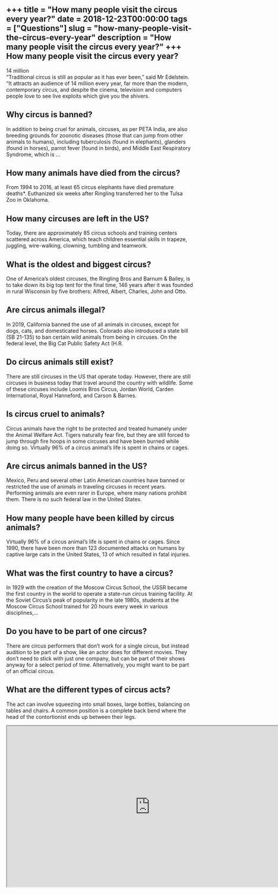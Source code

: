 +++
title = "How many people visit the circus every year?"
date = 2018-12-23T00:00:00
tags = ["Questions"]
slug = "how-many-people-visit-the-circus-every-year"
description = "How many people visit the circus every year?"
+++
How many people visit the circus every year?
--------------------------------------------

14 million  
“Traditional circus is still as popular as it has ever been,” said Mr Edelstein. “It attracts an audience of 14 million every year, far more than the modern, contemporary circus, and despite the cinema, television and computers people love to see live exploits which give you the shivers.

Why circus is banned?
---------------------

In addition to being cruel for animals, circuses, as per PETA India, are also breeding grounds for zoonotic diseases (those that can jump from other animals to humans), including tuberculosis (found in elephants), glanders (found in horses), parrot fever (found in birds), and Middle East Respiratory Syndrome, which is …

How many animals have died from the circus?
-------------------------------------------

From 1994 to 2016, at least 65 circus elephants have died premature deaths\*. Euthanized six weeks after Ringling transferred her to the Tulsa Zoo in Oklahoma.

How many circuses are left in the US?
-------------------------------------

Today, there are approximately 85 circus schools and training centers scattered across America, which teach children essential skills in trapeze, juggling, wire-walking, clowning, tumbling and teamwork.

What is the oldest and biggest circus?
--------------------------------------

One of America’s oldest circuses, the Ringling Bros and Barnum &amp; Bailey, is to take down its big top tent for the final time, 146 years after it was founded in rural Wisconsin by five brothers: Alfred, Albert, Charles, John and Otto.

Are circus animals illegal?
---------------------------

In 2019, California banned the use of all animals in circuses, except for dogs, cats, and domesticated horses. Colorado also introduced a state bill (SB 21-135) to ban certain wild animals from being in circuses. On the federal level, the Big Cat Public Safety Act (H.R.

Do circus animals still exist?
------------------------------

There are still circuses in the US that operate today. However, there are still circuses in business today that travel around the country with wildlife. Some of these circuses include Loomis Bros Circus, Jordan World, Carden International, Royal Hanneford, and Carson &amp; Barnes.

Is circus cruel to animals?
---------------------------

Circus animals have the right to be protected and treated humanely under the Animal Welfare Act. Tigers naturally fear fire, but they are still forced to jump through fire hoops in some circuses and have been burned while doing so. Virtually 96% of a circus animal’s life is spent in chains or cages.

Are circus animals banned in the US?
------------------------------------

Mexico, Peru and several other Latin American countries have banned or restricted the use of animals in traveling circuses in recent years. Performing animals are even rarer in Europe, where many nations prohibit them. There is no such federal law in the United States.

How many people have been killed by circus animals?
---------------------------------------------------

Virtually 96% of a circus animal’s life is spent in chains or cages. Since 1990, there have been more than 123 documented attacks on humans by captive large cats in the United States, 13 of which resulted in fatal injuries.

What was the first country to have a circus?
--------------------------------------------

In 1929 with the creation of the Moscow Circus School, the USSR became the first country in the world to operate a state-run circus training facility. At the Soviet Circus’s peak of popularity in the late 1980s, students at the Moscow Circus School trained for 20 hours every week in various disciplines,…

Do you have to be part of one circus?
-------------------------------------

There are circus performers that don’t work for a single circus, but instead audition to be part of a show, like an actor does for different movies. They don’t need to stick with just one company, but can be part of their shows anyway for a select period of time. Alternatively, you might want to be part of an official circus.

What are the different types of circus acts?
--------------------------------------------

The act can involve squeezing into small boxes, large bottles, balancing on tables and chairs. A common position is a complete back bend where the head of the contortionist ends up between their legs.

<iframe allow="accelerometer; autoplay; clipboard-write; encrypted-media; gyroscope; picture-in-picture" allowfullscreen="" class="__youtube_prefs__  epyt-is-override  no-lazyload" data-no-lazy="1" data-origheight="433" data-origwidth="770" data-skipgform_ajax_framebjll="" height="433" id="_ytid_27068" loading="lazy" src="https://www.youtube.com/embed/dpsPstFwhbQ?enablejsapi=1&autoplay=0&cc_load_policy=0&cc_lang_pref=&iv_load_policy=1&loop=0&modestbranding=0&rel=1&fs=1&playsinline=0&autohide=2&theme=dark&color=red&controls=1&" title="YouTube player" width="770"></iframe>
